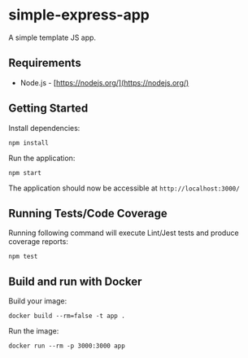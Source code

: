 # simple-express-app

A simple template JS app.

## Requirements

* Node.js - [https://nodejs.org/](https://nodejs.org/)


## Getting Started

Install dependencies:

```
npm install
```

Run the application:

```
npm start
```

The application should now be accessible at `http://localhost:3000/`

## Running Tests/Code Coverage

Running following command will execute Lint/Jest tests and produce coverage reports:

```
npm test
```

## Build and run with Docker


Build your image:

```
docker build --rm=false -t app .
```

Run the image:

```
docker run --rm -p 3000:3000 app
```
